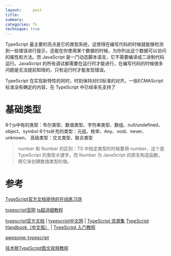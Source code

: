 ```yaml
---
layout:     post
title:
summary:
categories: Ts
technique: true
---
```


TypeScript 最主要的亮点是它的类型系统，这使得在编写代码的时候就能够检测到一些错误进行提示，还能在你使用某个数据的时候，为你列出这个数据可以访问的属性和方法。而 JavaScript 是一门动态脚本语言，它不需要编译成二进制代码运行。JavaScript 的所有调试都需要在运行时才能进行，在编写代码的时候很多问题是无法提前知晓的，只有运行时才能发现错误。

TypeScript 在实现新特性的同时，时刻保持对ES标准的对齐。一些ECMAScript标准没有确定的内容，在 TypeScript 中已经率先支持了

# 基础类型

8个js中有的类型：布尔类型、数值类型、字符串类型、数组、null/undefined、object、symbol
6个ts补充的类型：元组、枚举、Any、void、never、unknown、
高级类型：交叉类型、联合类型

> number 和 Number 的区别：TS 中指定类型的时候要用 number，这个是 TypeScript 的类型关键字。而 Number 为 JavaScript 的原生构造函数，用它来创建数值类型的值。



# 参考

[TypeScript官方文档提供的在线练习场](https://www.typescriptlang.org/play?#code/Q)

[typescript官网](https://www.typescriptlang.org/docs/handbook/typescript-in-5-minutes.html)
[ts超详细教程](https://blog.csdn.net/Aria_Miazzy/article/details/105641241)

[typescript官方文档](https://www.typescriptlang.org/) | [typescript中文网](https://www.tslang.cn/) | [TypeScript 资源集](https://segmentfault.com/a/1190000010130073)
[TypeScript Handbook（中文版）](https://zhongsp.gitbooks.io/typescript-handbook/content/doc/handbook/Type%20Inference.html) | [TypeScript 入门教程](https://ts.xcatliu.com/basics/type-inference.html)

[awesome-typescript](https://github.com/semlinker/awesome-typescript)

[技术胖TypeScript图文视频教程](https://juejin.im/post/5ba43b38f265da0aef4e0bc6)

